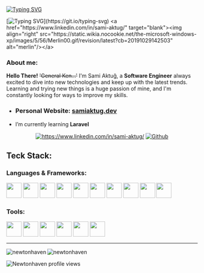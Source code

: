 [![Typing SVG](https://readme-typing-svg.demolab.com?font=Press+Start+2P&size=22&pause=1000&color=09EDFF&background=FFFFFF00&multiline=true&width=300&height=40&lines=NewtonHaven)](https://github.com/newtonhaven?tab=repositories)

[![Typing SVG](https://readme-typing-svg.demolab.com?font=&size=22&duration=1500&pause=500&color=09EDFF&background=FFFFFF00&multiline=true&repeat=false&width=512&height=100&lines=Hi!+Nice+to+See+you.;Feel+free+to+look+around.)](https://git.io/typing-svg)
<a href="https://www.linkedin.com/in/sami-aktug/" target="blank"><img align="right" src="https://static.wikia.nocookie.net/the-microsoft-windows-xp/images/5/56/Merlin00.gif/revision/latest?cb=20191029142503" alt="merlin"/></a>

<h3 align="left">About me:</h3>

  __Hello There!__  ~~'General Ken...'~~ I'm Sami Aktuğ, a __Software Engineer__ always excited to dive into new technologies and keep up with the latest trends. Learning and trying new things is a huge passion of mine, and I'm constantly looking for ways to improve my skills.

-  <h3>Personal Website: <a href="https://samiaktug.dev">samiaktug.dev</a></h3>

-  I’m currently learning __Laravel__


<p align="center">
  <a href="https://www.linkedin.com/in/sami-aktug/" target="blank"><img align="center" src="https://img.shields.io/badge/linkedin-%230077B5.svg?&style=for-the-badge&logo=linkedin&logoColor=white" alt="https://www.linkedin.com/in/sami-aktug/"/></a>
  <a href="https://github.com/newtonhaven?tab=repositories" target="_blank"><img align="center" alt="Github" src="https://img.shields.io/badge/GitHub-%2312100E.svg?&style=for-the-badge&logo=Github&logoColor=white" /></a>
</p>

<h2 align="left">Teck Stack:</h2>
<h3 align="left">Languages & Frameworks:</h3>
  <p align="left">
<img src="https://cdn.jsdelivr.net/gh/devicons/devicon@latest/icons/cplusplus/cplusplus-original.svg" width="40" height="40" />
<img src="https://cdn.jsdelivr.net/gh/devicons/devicon@latest/icons/c/c-original.svg" width="40" height="40" />
<img src="https://cdn.jsdelivr.net/gh/devicons/devicon@latest/icons/python/python-original.svg" width="40" height="40" />        
<img src="https://cdn.jsdelivr.net/gh/devicons/devicon@latest/icons/php/php-original.svg" width="40" height="40"/>
<img src="https://cdn.jsdelivr.net/gh/devicons/devicon@latest/icons/mysql/mysql-original-wordmark.svg" width="40" height="40"/>
<img src="https://cdn.jsdelivr.net/gh/devicons/devicon@latest/icons/javascript/javascript-original.svg" width="40" height="40"/>
<img src="https://cdn.jsdelivr.net/gh/devicons/devicon@latest/icons/jquery/jquery-original-wordmark.svg" width="40" height="40"/>        
<img src="https://cdn.jsdelivr.net/gh/devicons/devicon@latest/icons/bootstrap/bootstrap-original.svg" width="40" height="40" />      
<img src="https://cdn.jsdelivr.net/gh/devicons/devicon@latest/icons/css3/css3-original.svg" width="40" height="40" />
<img src="https://cdn.jsdelivr.net/gh/devicons/devicon@latest/icons/html5/html5-original.svg" width="40" height="40" />
</p>
<h3 align="left">Tools:</h3>
  <p align="left"> 
<img src="https://cdn.jsdelivr.net/gh/devicons/devicon@latest/icons/vscode/vscode-original.svg" width="40" height="40" />
<img src="https://cdn.jsdelivr.net/gh/devicons/devicon@latest/icons/visualstudio/visualstudio-original.svg" width="40" height="40" />
<img src="https://cdn.jsdelivr.net/gh/devicons/devicon@latest/icons/phpstorm/phpstorm-original.svg" width="40" height="40" />
<img src="https://cdn.jsdelivr.net/gh/devicons/devicon@latest/icons/docker/docker-original-wordmark.svg" width="40" height="40" />         
<img src="https://cdn.jsdelivr.net/gh/devicons/devicon@latest/icons/jira/jira-original-wordmark.svg" width="40" height="40" />        
<img src="https://cdn.jsdelivr.net/gh/devicons/devicon@latest/icons/git/git-original.svg" width="40" height="40" />
</p>
<hr>

<p><img align="left" src="https://github-readme-stats.vercel.app/api/top-langs?username=newtonhaven&show_icons=true&theme=holi&locale=en&layout=compact" alt="newtonhaven" /></p>
<p><img align="center" src="https://github-readme-stats.vercel.app/api?username=newtonhaven&show_icons=true&theme=holi&locale=en&rank_icon=github" alt="newtonhaven" /></p>

![Newtonhaven profile views](https://komarev.com/ghpvc/?username=newtonhaven&abbreviated=true)
